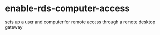 # enable-rds-computer-access
sets up a user and computer for remote access through a remote desktop gateway
